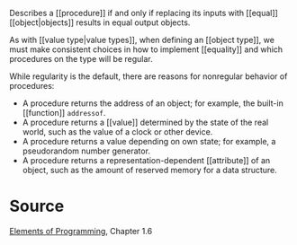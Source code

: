 Describes a [[procedure]] if and only if replacing its inputs with [[equal]] [[object|objects]] results in equal output objects.

As with [[value type|value types]], when defining an [[object type]], we must make consistent choices in how to implement [[equality]] and which procedures on the type will be regular.

While regularity is the default, there are reasons for nonregular behavior of procedures:
- A procedure returns the address of an object; for example, the built-in [[function]] `addressof`.
- A procedure returns a [[value]] determined by the state of the real world, such as the value of a clock or other device.
- A procedure returns a value depending on own state; for example, a pseudorandom number generator.
- A procedure returns a representation-dependent [[attribute]] of an object, such as the amount of reserved memory for a data structure.

# Source

[Elements of Programming](http://elementsofprogramming.com/eop.pdf), Chapter 1.6